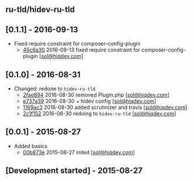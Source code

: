 ru-tld/hidev-ru-tld
-------------------

## [0.1.1] - 2016-09-13

- Fixed require constraint for composer-config-plugin
    - [45c6a30] 2016-09-13 fixed require constraint for composer-config-plugin [sol@hiqdev.com]

## [0.1.0] - 2016-08-31

- Changed: redone to `hidev-ru-tld`
    - [2fae894] 2016-08-30 removed Plugin.php [sol@hiqdev.com]
    - [e737a39] 2016-08-30 + hidev config [sol@hiqdev.com]
    - [1169ac3] 2016-08-30 added scrutinizer and travis [sol@hiqdev.com]
    - [2c1f152] 2016-08-30 redoing to `hidev-ru-tld` [sol@hiqdev.com]

## [0.0.1] - 2015-08-27

- Added basics
    - [00b873e] 2015-08-27 inited [sol@hiqdev.com]

## [Development started] - 2015-08-27

[00b873e]: https://github.com/ru-tld/hidev-ru-tld/commit/00b873e
[1169ac3]: https://github.com/ru-tld/hidev-ru-tld/commit/1169ac3
[2c1f152]: https://github.com/ru-tld/hidev-ru-tld/commit/2c1f152
[2fae894]: https://github.com/ru-tld/hidev-ru-tld/commit/2fae894
[e737a39]: https://github.com/ru-tld/hidev-ru-tld/commit/e737a39
[45c6a30]: https://github.com/ru-tld/hidev-ru-tld/commit/45c6a30

